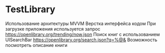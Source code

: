 # TestLibrary
Использование архитектуры MVVM
Верстка интерфейса кодом
При загрузке приложения используется запрос https://openlibrary.org/trending/now.json
Поиск книг с использованием UISearchBar https://openlibrary.org/search.json?q=%@&
Возможность посмотреть описание книги

